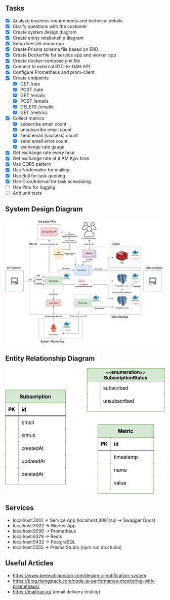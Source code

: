 ## Tasks

- [x] Analyze business requirements and technical details
- [x] Clarify questions with the customer
- [x] Create system design diagram
- [x] Create entity relationship diagram
- [x] Setup NestJS monorepo
- [x] Create Prisma schema file based on ERD
- [x] Create Dockerfile for service app and worker app
- [x] Create docker-compose.yml file
- [x] Connect to external BTC-to-UAH API
- [x] Configure Prometheus and prom-client
- [x] Create endpoints
  - [x] GET /rate
  - [x] POST /rate
  - [x] GET /emails
  - [x] POST /emails
  - [x] DELETE /emails
  - [x] GET /metrics
- [x] Collect metrics
  - [x] subscribe email count
  - [x] unsubscribe email count
  - [x] send email (success) count
  - [x] send email error count
  - [x] exchange rate gauge
- [x] Get exchange rate every hour
- [x] Get exchange rate at 9 AM Kyiv time
- [x] Use CQRS pattern
- [x] Use Nodemailer for mailing
- [x] Use Bull for task queuing
- [x] Use Cron/Interval for task scheduling
- [ ] Use Pino for logging
- [ ] Add unit tests

## System Design Diagram

<p align="center">
  <picture>
    <source media="(prefers-color-scheme: light)">
    <img src="./images/system_design.svg">
  </picture>
</p>

## Entity Relationship Diagram

<p align="center">
  <picture>
    <source media="(prefers-color-scheme: light)">
    <img src="./images/erd.svg">
  </picture>
</p>

## Services

- localhost:3001 -> Service App (localhost:3001/api -> Swagger Docs)
- localhost:3002 -> Worker App
- localhost:9090 -> Prometheus
- localhost:6379 -> Redis
- localhost:5432 -> PostgreSQL
- localhost:5555 -> Prisma Studio (npm run db:studio)

## Useful Articles

- https://www.bemyaficionado.com/design-a-notification-system
- https://blog.risingstack.com/node-js-performance-monitoring-with-prometheus/
- https://mailtrap.io/ (email delivery testing)
